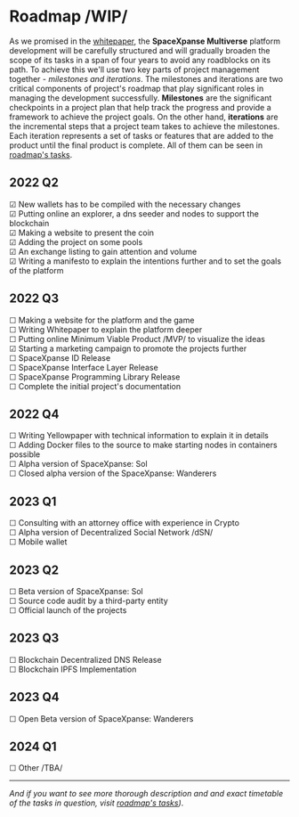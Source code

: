 # Roadmap  /WIP/
As we promised in the [whitepaper](https://github.com/SpaceXpanse/Whitepaper), the **SpaceXpanse Multiverse** platform development will be carefully structured and will gradually broaden the scope of its tasks in a span of four years to avoid any roadblocks on its path. To achieve this we'll use two key parts of project management together - *milestones and iterations*. The milestones and iterations are two critical components of project's roadmap that play significant roles in managing the development successfully. **Milestones** are the significant checkpoints in a project plan that help track the progress and provide a framework to achieve the project goals. On the other hand, **iterations** are the incremental steps that a project team takes to achieve the milestones. Each iteration represents a set of tasks or features that are added to the product until the final product is complete.  All of them can be seen in [roadmap's tasks](https://github.com/orgs/SpaceXpanse/projects/28).
  
## 2022 Q2  
☑ New wallets has to be compiled with the necessary changes  
☑ Putting online an explorer, a dns seeder and nodes to support the blockchain  
☑ Making a website to present the coin  
☑ Adding the project on some pools  
☑ An exchange listing to gain attention and volume  
☑ Writing a manifesto to explain the intentions further and to set the goals of the platform   
    
## 2022 Q3  
☐ Making a website for the platform and the game  
☐ Writing Whitepaper to explain the platform deeper  
☐ Putting online Minimum Viable Product /MVP/ to visualize the ideas    
☑ Starting a marketing campaign to promote the projects further    
☐ SpaceXpanse ID Release    
☐ SpaceXpanse Interface Layer Release     
☐ SpaceXpanse Programming Library Release    
☐ Complete the initial project's documentation    
    
## 2022 Q4  
☐ Writing Yellowpaper with technical information to explain it in details   
☐ Adding Docker files to the source to make starting nodes in containers possible  
☐ Alpha version of SpaceXpanse: Sol  
☐ Closed alpha version of the SpaceXpanse: Wanderers  
    
## 2023 Q1  
☐ Consulting with an attorney office with experience in Crypto    
☐ Alpha version of Decentralized Social Network /dSN/  
☐ Mobile wallet    
    
## 2023 Q2   
☐ Beta version of SpaceXpanse: Sol   
☐ Source code audit by a third-party entity    
☐ Official launch of the projects    
    
## 2023 Q3    
☐ Blockchain Decentralized DNS Release  
☐ Blockchain IPFS Implementation  
  
## 2023 Q4    
☐ Open Beta version of SpaceXpanse: Wanderers  

## 2024 Q1    
☐ Other /TBA/

----
*And if you want to see more thorough description and and exact timetable of the tasks in question, visit [roadmap's tasks](https://github.com/orgs/SpaceXpanse/projects/28))*.

